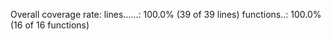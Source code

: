 Overall coverage rate:
  lines......: 100.0% (39 of 39 lines)
  functions..: 100.0% (16 of 16 functions)